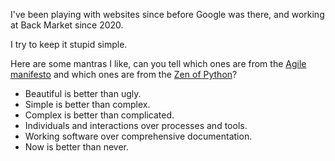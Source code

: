 I've been playing with websites since before Google was there, and working at Back Market since 2020.

I try to keep it stupid simple.

Here are some mantras I like, can you tell which ones are from the [Agile manifesto](https://agilemanifesto.org/) and which ones are from the [Zen of Python](https://peps.python.org/pep-0020/)?
- Beautiful is better than ugly.
- Simple is better than complex.
- Complex is better than complicated.
- Individuals and interactions over processes and tools.
- Working software over comprehensive documentation.
- Now is better than never.